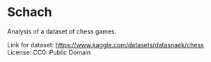 # Schach

Analysis of a dataset of chess games.

Link for dataset:
https://www.kaggle.com/datasets/datasnaek/chess
License: CC0: Public Domain
